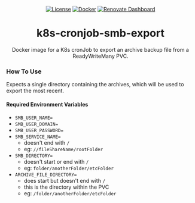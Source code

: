 <div align="center">

  [![License](https://img.shields.io/badge/license-AGPL--3.0-A42E2B)](/LICENSE)
  [![Docker](https://img.shields.io/docker/v/emerconnelly/k8s-cronjob-smb-export?label=Docker&sort=semver)](https://hub.docker.com/r/emerconnelly/k8s-cronjob-smb-export/tags)
  [![Renovate Dashboard](https://img.shields.io/badge/Renovate-555?logo=renovate&logoColor=497b9c&labelColor=000)](https://developer.mend.io/github/emerconnelly/k8s-cronjob-smb-export)
  
  # k8s-cronjob-smb-export
  Docker image for a K8s cronJob to export an archive backup file from a ReadyWriteMany PVC.
  
</div>

### How To Use
Expects a single directory containing the archives, which will be used to export the most recent.

#### Required Environment Variables
- `SMB_USER_NAME=`
- `SMB_USER_DOMAIN=`
- `SMB_USER_PASSWORD=`
- `SMB_SERVICE_NAME=`
  - doesn't end with `/`
  - eg: `//fileShareName/rootFolder`
- `SMB_DIRECTORY=`
  - doesn't start or end with `/`
  - eg: `folder/anotherFolder/etcFolder`
- `ARCHIVE_FILE_DIRECTORY=`
  - does start but doesn't end with `/`
  - this is the directory within the PVC
  - eg: `/folder/anotherFolder/etcFolder`
